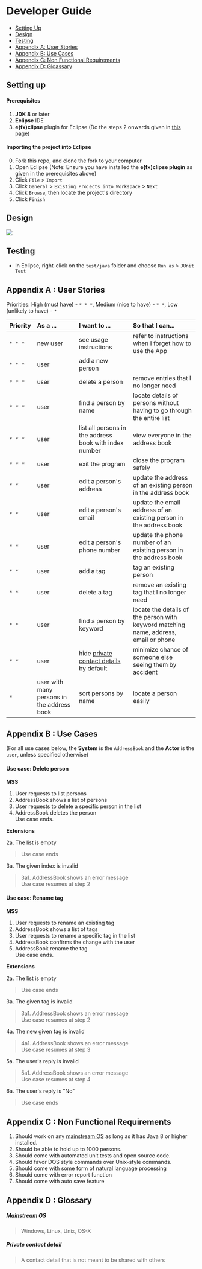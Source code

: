 # Developer Guide

* [Setting Up](#setting-up)
* [Design](#design)
* [Testing](#testing)
* [Appendix A: User Stories](#appendix-a--user-stories)
* [Appendix B: Use Cases](#appendix-b--use-cases)
* [Appendix C: Non Functional Requirements](#appendix-c--non-functional-requirements)
* [Appendix D: Gloassary](#appendix-d--glossary)

## Setting up

#### Prerequisites

1. **JDK 8** or later
2. **Eclipse** IDE
3. **e(fx)clipse** plugin for Eclipse (Do the steps 2 onwards given in
   [this page](http://www.eclipse.org/efxclipse/install.html#for-the-ambitious))


#### Importing the project into Eclipse

0. Fork this repo, and clone the fork to your computer
1. Open Eclipse (Note: Ensure you have installed the **e(fx)clipse plugin** as given in the prerequisites above)
2. Click `File` > `Import`
3. Click `General` > `Existing Projects into Workspace` > `Next`
4. Click `Browse`, then locate the project's directory
5. Click `Finish`

## Design
<img src="images/mainClassDiagram.png"/>

## Testing

* In Eclipse, right-click on the `test/java` folder and choose `Run as` > `JUnit Test`

## Appendix A : User Stories

Priorities: High (must have) - `* * *`, Medium (nice to have)  - `* *`,  Low (unlikely to have) - `*`


Priority | As a ... | I want to ... | So that I can...
-------- | :-------- | :--------- | :-----------
`* * *` | new user | see usage instructions | refer to instructions when I forget how to use the App
`* * *` | user | add a new person |
`* * *` | user | delete a person | remove entries that I no longer need
`* * *` | user | find a person by name | locate details of persons without having to go through the entire list
`* * *` | user | list all persons in the address book with index number | view everyone in the address book
`* * *` | user | exit the program | close the program safely
`* *` | user | edit a person's address | update the address of an existing person in the address book 
`* *` | user | edit a person's email | update the email address of an existing person in the address book
`* *` | user | edit a person's phone number | update the phone number of an existing person in the address book  
`* *` | user | add a tag | tag an existing person
`* *` | user | delete a tag | remove an existing tag that I no longer need
`* *` | user | find a person by keyword | locate the details of the person with keyword matching name, address, email or phone
`* *` | user | hide [private contact details](#private-contact-detail) by default | minimize chance of someone else seeing them by accident
`*` | user with many persons in the address book | sort persons by name | locate a person easily


## Appendix B : Use Cases

(For all use cases below, the **System** is the `AddressBook` and the **Actor** is the `user`, unless specified otherwise)

#### Use case: Delete person

**MSS**

1. User requests to list persons
2. AddressBook shows a list of persons
3. User requests to delete a specific person in the list
4. AddressBook deletes the person <br>
Use case ends.

**Extensions**

2a. The list is empty

> Use case ends

3a. The given index is invalid

> 3a1. AddressBook shows an error message <br>
  Use case resumes at step 2

#### Use case: Rename tag
 
**MSS**

1. User requests to rename an existing tag
2. AddressBook shows a list of tags
3. User requests to rename a specific tag in the list
4. AddressBook confirms the change with the user
5. AddressBook rename the tag <br> 
Use case ends.

**Extensions** 

2a. The list is empty

> Use case ends

3a. The given tag is invalid

> 3a1. AddressBook shows an error message <br>
  Use case resumes at step 2
 
4a. The new given tag is invalid

> 4a1. AddressBook shows an error message <br>
  Use case resumes at step 3
  
5a. The user's reply is invalid

> 5a1. AddressBook shows an error message <br>
  Use case resumes at step 4
  
6a. The user's reply is "No"
  
> Use case ends

## Appendix C : Non Functional Requirements

1. Should work on any [mainstream OS](#mainstream-os) as long as it has Java 8 or higher installed.
2. Should be able to hold up to 1000 persons.
3. Should come with automated unit tests and open source code.
4. Should favor DOS style commands over Unix-style commands.
5. Should come with some form of natural language processing
6. Should come with error report function
7. Should come with auto save feature

## Appendix D : Glossary

##### Mainstream OS

> Windows, Linux, Unix, OS-X

##### Private contact detail

> A contact detail that is not meant to be shared with others
